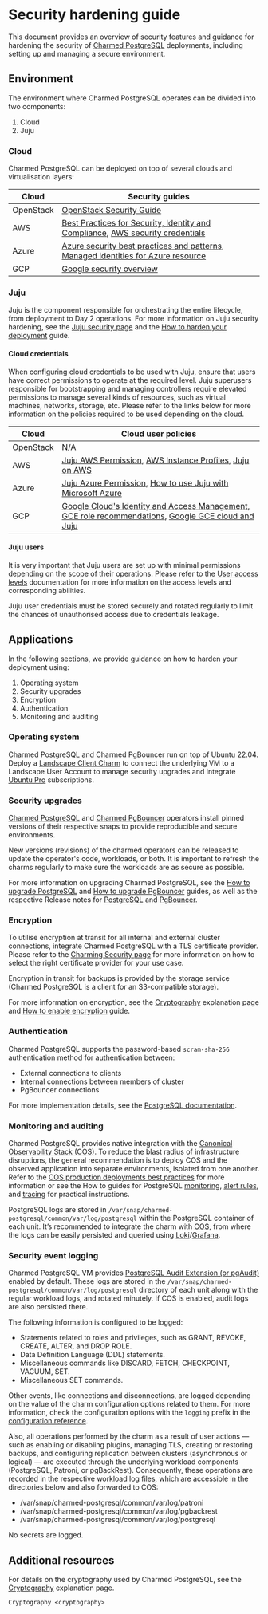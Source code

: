 # Security hardening guide

This document provides an overview of security features and guidance for hardening the security of [Charmed PostgreSQL](https://charmhub.io/postgresql) deployments, including setting up and managing a secure environment.

## Environment

The environment where Charmed PostgreSQL operates can be divided into two components:

1. Cloud
2. Juju

### Cloud

Charmed PostgreSQL can be deployed on top of several clouds and virtualisation layers:

|Cloud|Security guides|
| --- | --- |
|OpenStack|[OpenStack Security Guide](https://docs.openstack.org/security-guide/)|
|AWS|[Best Practices for Security, Identity and Compliance](https://aws.amazon.com/architecture/security-identity-compliance), [AWS security credentials](https://docs.aws.amazon.com/IAM/latest/UserGuide/security-creds.html)|
|Azure|[Azure security best practices and patterns](https://learn.microsoft.com/en-us/azure/security/fundamentals/best-practices-and-patterns), [Managed identities for Azure resource](https://learn.microsoft.com/en-us/entra/identity/managed-identities-azure-resources/)|
|GCP|[Google security overview](https://cloud.google.com/docs/security)|

### Juju

Juju is the component responsible for orchestrating the entire lifecycle, from deployment to Day 2 operations. For more information on Juju security hardening, see the [Juju security page](https://canonical-juju.readthedocs-hosted.com/en/latest/user/explanation/juju-security/) and the [How to harden your deployment](https://documentation.ubuntu.com/juju/latest/howto/manage-your-juju-deployment/harden-your-juju-deployment/#harden-your-deployment) guide.

#### Cloud credentials

When configuring cloud credentials to be used with Juju, ensure that users have correct permissions to operate at the required level. Juju superusers responsible for bootstrapping and managing controllers require elevated permissions to manage several kinds of resources, such as virtual machines, networks, storage, etc. Please refer to the links below for more information on the policies required to be used depending on the cloud.

|Cloud|Cloud user policies|
| --- | --- |
|OpenStack|N/A|
|AWS|[Juju AWS Permission](https://discourse.charmhub.io/t/juju-aws-permissions/5307), [AWS Instance Profiles](https://discourse.charmhub.io/t/using-aws-instance-profiles-with-juju-2-9/5185), [Juju on AWS](https://juju.is/docs/juju/amazon-ec2)|
|Azure|[Juju Azure Permission](https://juju.is/docs/juju/microsoft-azure), [How to use Juju with Microsoft Azure](https://discourse.charmhub.io/t/how-to-use-juju-with-microsoft-azure/15219)|
|GCP|[Google Cloud's Identity and Access Management](https://cloud.google.com/iam/docs/overview), [GCE role recommendations](https://cloud.google.com/policy-intelligence/docs/role-recommendations-overview), [Google GCE cloud and Juju](https://canonical-juju.readthedocs-hosted.com/en/latest/user/reference/cloud/list-of-supported-clouds/the-google-gce-cloud-and-juju/)|

#### Juju users

It is very important that Juju users are set up with minimal permissions depending on the scope of their operations. Please refer to the [User access levels](https://juju.is/docs/juju/user-permissions) documentation for more information on the access levels and corresponding abilities.

Juju user credentials must be stored securely and rotated regularly to limit the chances of unauthorised access due to credentials leakage.

## Applications

In the following sections, we provide guidance on how to harden your deployment using:

1. Operating system
2. Security upgrades
3. Encryption
4. Authentication
5. Monitoring and auditing

### Operating system

Charmed PostgreSQL and Charmed PgBouncer run on top of Ubuntu 22.04. Deploy a [Landscape Client Charm](https://charmhub.io/landscape-client?) to connect the underlying VM to a Landscape User Account to manage security upgrades and integrate [Ubuntu Pro](https://ubuntu.com/pro) subscriptions.

### Security upgrades

[Charmed PostgreSQL](https://charmhub.io/postgresql) and [Charmed PgBouncer](https://charmhub.io/pgbouncer) operators install pinned versions of their respective snaps to provide reproducible and secure environments.

New versions (revisions) of the charmed operators can be released to update the operator's code, workloads, or both. It is important to refresh the charms regularly to make sure the workloads are as secure as possible.

For more information on upgrading Charmed PostgreSQL, see the [How to upgrade PostgreSQL](https://canonical.com/data/docs/postgresql/iaas/h-upgrade) and [How to upgrade PgBouncer](https://charmhub.io/pgbouncer/docs/h-upgrade) guides, as well as the respective Release notes for [PostgreSQL](https://canonical.com/data/docs/postgresql/iaas/r-releases) and [PgBouncer](https://charmhub.io/pgbouncer/docs/r-releases).

### Encryption

To utilise encryption at transit for all internal and external cluster connections, integrate Charmed PostgreSQL with a TLS certificate provider. Please refer to the [Charming Security page](https://charmhub.io/topics/security-with-x-509-certificates) for more information on how to select the right certificate provider for your use case.

Encryption in transit for backups is provided by the storage service (Charmed PostgreSQL is a client for an S3-compatible storage).

For more information on encryption, see the [Cryptography](/explanation/security/cryptography) explanation page and [How to enable encryption](https://canonical.com/data/docs/postgresql/iaas/h-enable-tls) guide.

### Authentication

Charmed PostgreSQL supports the password-based `scram-sha-256` authentication method for authentication between:

* External connections to clients
* Internal connections between members of cluster
* PgBouncer connections

For more implementation details, see the [PostgreSQL documentation](https://www.postgresql.org/docs/14/auth-password.html).

### Monitoring and auditing

Charmed PostgreSQL provides native integration with the [Canonical Observability Stack (COS)](https://charmhub.io/topics/canonical-observability-stack). To reduce the blast radius of infrastructure disruptions, the general recommendation is to deploy COS and the observed application into separate environments, isolated from one another. Refer to the [COS production deployments best practices](https://charmhub.io/topics/canonical-observability-stack/reference/best-practices) for more information or see the How to guides for PostgreSQL [monitoring](https://canonical.com/data/docs/postgresql/iaas/h-enable-monitoring), [alert rules](https://canonical.com/data/docs/postgresql/iaas/h-enable-alert-rules), and [tracing](https://canonical.com/data/docs/postgresql/iaas/h-enable-tracing) for practical instructions.

PostgreSQL logs are stored in `/var/snap/charmed-postgresql/common/var/log/postgresql` within the PostgreSQL container of each unit. It’s recommended to integrate the charm with [COS](/how-to/monitoring-cos/enable-monitoring), from where the logs can be easily persisted and queried using [Loki](https://charmhub.io/loki-k8s)/[Grafana](https://charmhub.io/grafana).

### Security event logging

Charmed PostgreSQL VM provides [PostgreSQL Audit Extension (or pgAudit)](https://www.pgaudit.org/) enabled by default. These logs are stored in the `/var/snap/charmed-postgresql/common/var/log/postgresql` directory of each unit along with the regular workload logs, and rotated minutely. If COS is enabled, audit logs are also persisted there.

The following information is configured to be logged:

* Statements related to roles and privileges, such as GRANT, REVOKE, CREATE, ALTER, and DROP ROLE.
* Data Definition Language (DDL) statements.
* Miscellaneous commands like DISCARD, FETCH, CHECKPOINT, VACUUM, SET.
* Miscellaneous SET commands.

Other events, like connections and disconnections, are logged depending on the value of the charm configuration options related to them. For more information, check the configuration options with the `logging` prefix in the [configuration reference](https://charmhub.io/postgresql/configurations#logging_log_connections).

Also, all operations performed by the charm as a result of user actions — such as enabling or disabling plugins, managing TLS, creating or restoring backups, and configuring replication between clusters (asynchronous or logical) — are executed through the underlying workload components (PostgreSQL, Patroni, or pgBackRest). Consequently, these operations are recorded in the respective workload log files, which are accessible in the directories below and also forwarded to COS:

* /var/snap/charmed-postgresql/common/var/log/patroni
* /var/snap/charmed-postgresql/common/var/log/pgbackrest
* /var/snap/charmed-postgresql/common/var/log/postgresql

No secrets are logged.

## Additional resources

For details on the cryptography used by Charmed PostgreSQL, see the [Cryptography](/explanation/security/cryptography) explanation page.


```{toctree}
Cryptography <cryptography>
```